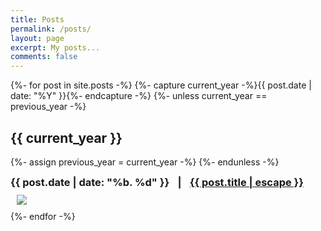 ```yaml
---
title: Posts
permalink: /posts/
layout: page
excerpt: My posts...
comments: false
---
```


{%- for post in site.posts -%}
  {%- capture current_year -%}{{ post.date | date: "%Y" }}{%- endcapture -%}
  {%- unless current_year == previous_year -%}
    <h2>{{ current_year }}</h2>
    {%- assign previous_year = current_year -%}
  {%- endunless -%}
  <article class="post-item">
    <h3 class="post-item-title" style="margin: auto 0">
      <b>{{ post.date | date: "%b. %d" }}</b> <span style="display:inline-block; width: 25px; text-align: center;">|</span> <a href="{{ post.url }}">{{ post.title | escape }}</a>
    </h3> 
    <img src="{{ post.image }}" style="max-height: 50px; max-width: 100px; object-fit: contain; vertical-align: middle; padding: 10px; border-radius: 10px;">
  </article>
{%- endfor -%}